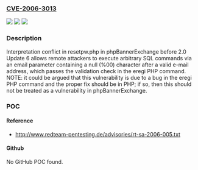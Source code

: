 ### [CVE-2006-3013](https://cve.mitre.org/cgi-bin/cvename.cgi?name=CVE-2006-3013)
![](https://img.shields.io/static/v1?label=Product&message=n%2Fa&color=blue)
![](https://img.shields.io/static/v1?label=Version&message=n%2Fa&color=blue)
![](https://img.shields.io/static/v1?label=Vulnerability&message=n%2Fa&color=brighgreen)

### Description

Interpretation conflict in resetpw.php in phpBannerExchange before 2.0 Update 6 allows remote attackers to execute arbitrary SQL commands via an email parameter containing a null (%00) character after a valid e-mail address, which passes the validation check in the eregi PHP command.  NOTE: it could be argued that this vulnerability is due to a bug in the eregi PHP command and the proper fix should be in PHP; if so, then this should not be treated as a vulnerability in phpBannerExchange.

### POC

#### Reference
- http://www.redteam-pentesting.de/advisories/rt-sa-2006-005.txt

#### Github
No GitHub POC found.

